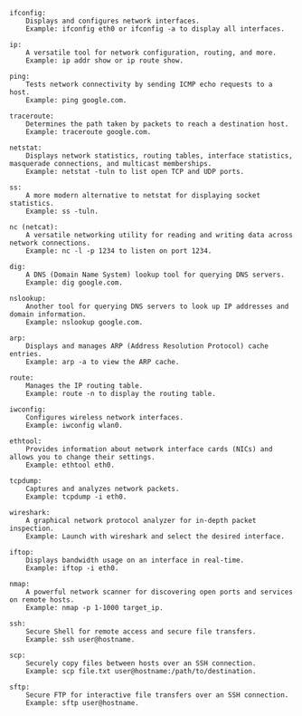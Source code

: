    ifconfig:
        Displays and configures network interfaces.
        Example: ifconfig eth0 or ifconfig -a to display all interfaces.

    ip:
        A versatile tool for network configuration, routing, and more.
        Example: ip addr show or ip route show.

    ping:
        Tests network connectivity by sending ICMP echo requests to a host.
        Example: ping google.com.

    traceroute:
        Determines the path taken by packets to reach a destination host.
        Example: traceroute google.com.

    netstat:
        Displays network statistics, routing tables, interface statistics, masquerade connections, and multicast memberships.
        Example: netstat -tuln to list open TCP and UDP ports.

    ss:
        A more modern alternative to netstat for displaying socket statistics.
        Example: ss -tuln.

    nc (netcat):
        A versatile networking utility for reading and writing data across network connections.
        Example: nc -l -p 1234 to listen on port 1234.

    dig:
        A DNS (Domain Name System) lookup tool for querying DNS servers.
        Example: dig google.com.

    nslookup:
        Another tool for querying DNS servers to look up IP addresses and domain information.
        Example: nslookup google.com.

    arp:
        Displays and manages ARP (Address Resolution Protocol) cache entries.
        Example: arp -a to view the ARP cache.

    route:
        Manages the IP routing table.
        Example: route -n to display the routing table.

    iwconfig:
        Configures wireless network interfaces.
        Example: iwconfig wlan0.

    ethtool:
        Provides information about network interface cards (NICs) and allows you to change their settings.
        Example: ethtool eth0.

    tcpdump:
        Captures and analyzes network packets.
        Example: tcpdump -i eth0.

    wireshark:
        A graphical network protocol analyzer for in-depth packet inspection.
        Example: Launch with wireshark and select the desired interface.

    iftop:
        Displays bandwidth usage on an interface in real-time.
        Example: iftop -i eth0.

    nmap:
        A powerful network scanner for discovering open ports and services on remote hosts.
        Example: nmap -p 1-1000 target_ip.

    ssh:
        Secure Shell for remote access and secure file transfers.
        Example: ssh user@hostname.

    scp:
        Securely copy files between hosts over an SSH connection.
        Example: scp file.txt user@hostname:/path/to/destination.

    sftp:
        Secure FTP for interactive file transfers over an SSH connection.
        Example: sftp user@hostname.
